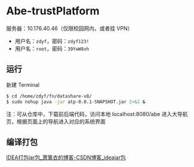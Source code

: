# Abe-trustPlatform

服务器：10.176.40.46（仅限校园网内，或者挂 VPN）

+ 用户名：`zdyf`，密码：`zdyf123!`
+ 用户名：`root`，密码：`39YwW8xh`


## 运行

新建 Terminal

```bash
$ cd /home/zdyf/fn/datashare-v8/
$ sudo nohup java -jar atp-0.0.1-SNAPSHOT.jar 2>&1 &
```


注：可从仓库中，下载前后端代码，访问本地 localhost:8080/abe 进入大导航页，根据页面上的导航进入对应的系统界面


## 编译打包

[IDEA打包jar包_萧篱衣的博客-CSDN博客_ideajar包](https://blog.csdn.net/weixin_47272508/article/details/125974386)